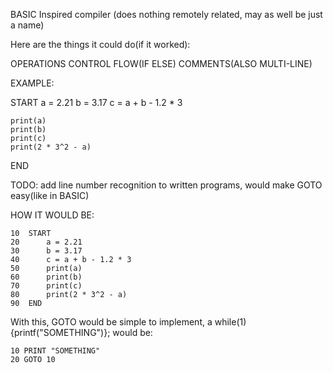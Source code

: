 BASIC Inspired compiler (does nothing remotely related, may as well be just a name)

Here are the things it could do(if it worked):

OPERATIONS
CONTROL FLOW(IF ELSE)
COMMENTS(ALSO MULTI-LINE)


EXAMPLE:



START
	a = 2.21
	b = 3.17
	c = a + b - 1.2 * 3
	
	print(a)
	print(b)
	print(c)
	print(2 * 3^2 - a)
	
END




TODO: add line number recognition to written programs, would make GOTO easy(like in BASIC)

HOW IT WOULD BE:
```
10  START
20  	a = 2.21
30  	b = 3.17
40  	c = a + b - 1.2 * 3
50  	print(a)
60  	print(b)
70  	print(c)
80    	print(2 * 3^2 - a)	
90  END
```

With this, GOTO would be simple to implement, a while(1){printf("SOMETHING")}; would be:
```
10 PRINT "SOMETHING"
20 GOTO 10
```